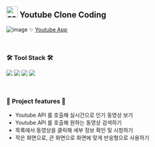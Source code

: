 


## <img width="30px" alt="csdesign" src="https://user-images.githubusercontent.com/79193369/118845935-2b761280-b907-11eb-989b-1594ccfdbb00.png"> Youtube Clone Coding 

![image](https://user-images.githubusercontent.com/79193369/118817275-01642680-b8ee-11eb-81ce-ff33b8f774a1.png)
✨ [Youtube App](https://60a525e36c5641048a46c130--minjeung-youtube.netlify.app/)

<br />

### 🛠 Tool Stack 🛠
<a href="https://create-react-app.dev/docs/getting-started/"><img src="https://img.shields.io/badge/React-61DAFB?style=flat-square&logo=React&logoColor=white"/></a>
<a href=""><img src="https://img.shields.io/badge/JavaScript-F7DF1E?style=flat-square&logo=JavaScript&logoColor=white"/></a>
<a href=""><img src="https://img.shields.io/badge/PostCSS-DD3A0A?style=flat-square&logo=PostCSS&logoColor=white"/></a>
<a href=""><img src="https://img.shields.io/badge/Postman-FF6C37?style=flat-square&logo=Postman&logoColor=white"/></a>

<br />

### 🧩 Project features 🧩

- Youtube API 를 호출해 실시간으로 인기 동영상 보기 <br />
- Youtube API 를 호출해 원하는 동영상 검색하기 <br /> 
- 목록에서 동영상을 클릭해 세부 정보 확인 및 시청하기 <br /> 
- 작은 화면으로, 큰 화면으로 화면에 맞게 반응형으로 사용하기
